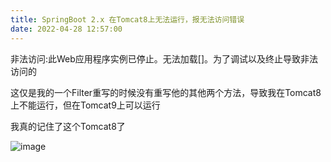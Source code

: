 ```yaml
---
title: SpringBoot 2.x 在Tomcat8上无法运行，报无法访问错误
date: 2022-04-28 12:57:00
---
```


非法访问:此Web应用程序实例已停止。无法加载[]。为了调试以及终止导致非法访问的

这仅是我的一个Filter重写的时候没有重写他的其他两个方法，导致我在Tomcat8上不能运行，但在Tomcat9上可以运行

我真的记住了这个Tomcat8了

![image](https://img2022.cnblogs.com/blog/2146100/202204/2146100-20220428125635907-1368020518.png)
